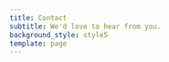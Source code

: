 ```yaml
---
title: Contact
subtitle: We'd love to hear from you.
background_style: style5
template: page
---
```


